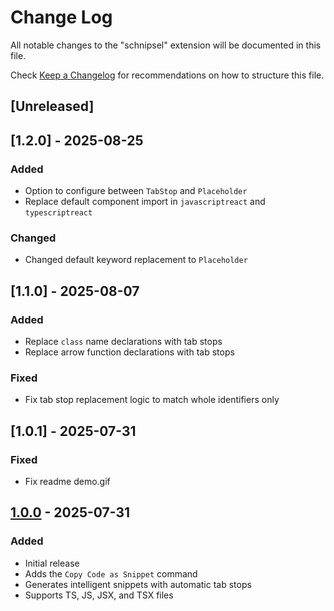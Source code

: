 # Change Log

All notable changes to the "schnipsel" extension will be documented in this file.

Check [Keep a Changelog](http://keepachangelog.com/) for recommendations on how to structure this file.

## [Unreleased]

## [1.2.0] - 2025-08-25

### Added

- Option to configure between `TabStop` and `Placeholder`
- Replace default component import in `javascriptreact` and `typescriptreact`

### Changed

- Changed default keyword replacement to `Placeholder`

## [1.1.0] - 2025-08-07

### Added

- Replace `class` name declarations with tab stops
- Replace arrow function declarations with tab stops

### Fixed

- Fix tab stop replacement logic to match whole identifiers only

## [1.0.1] - 2025-07-31

### Fixed

- Fix readme demo.gif

## [1.0.0] - 2025-07-31

### Added

- Initial release
- Adds the `Copy Code as Snippet` command
- Generates intelligent snippets with automatic tab stops
- Supports TS, JS, JSX, and TSX files

[1.0.0]: https://github.com/bpetermann/vscode-schnipsel/releases/tag/v1.0.0
